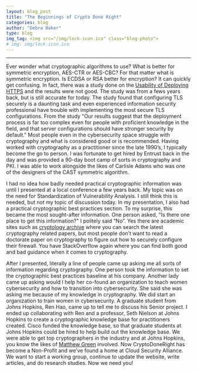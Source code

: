 ```yaml
---
layout: blog_post
title: "The Beginnings of Crypto Done Right"
categories: blog
author: "Debra Baker"
type: blog
img_tag: <img src="/img/lock-icon.ico" class="blog-photo">
# img: img/lock-icon.ico
---
```


<hr />

Ever wonder what cryptographic algorithms to use? What is better for symmetric encryption, AES-CTR or AES-CBC? For that matter what is symmetric encryption. Is ECDSA or RSA better for encryption? It can quickly get confusing. In fact, there was a study done on the <a href="https://www.usenix.org/system/files/conference/usenixsecurity17/sec17-krombholz.pdf">Usability of Deploying HTTPS</a> and the results were not good. The study was from a fews years back, but is still accurate for today. The study found that configuring TLS securely is a daunting task and even experienced information security professional have trouble with implementing the most secure TLS configurations. From the study &quot;Our results suggest that the deployment process is far too complex even for people with proficient knowledge in the field, and that server configurations should have stronger security by default.&quot; Most people even in the cybersecurity space struggle with cryptography and what is considered good or is recommended. Having worked with cryptography as a practitioner since the late 1990’s, I typically become the go to person. I was fortunate to get hired by Entrust back in the day and was provided a 90-day boot camp of sorts in cryptography and PKI. I was able to work alongside the likes of Carlisle Adams who was one of the designers of the CAST symmetric algorithm.

I had no idea how badly needed practical cryptographic information was until I presented at a local conference a few years back. My topic was on the need for Standardization of Vulnerability Analysis. I still think this is needed, but not my topic of discussion today. In my presentation, I also had a practical cryptographic best practices section. To my surprise, this became the most sought-after information. One person asked, &quot;Is there one place to get this information?&quot; I politely said “No”. Yes there are academic sites such as <a href="https://eprint.iacr.org/">cryptology archive</a> where you can search the latest cryptography related papers, but most people don’t want to read a doctorate paper on cryptography to figure out how to securely configure their firewall. You have StackOverflow again where you can find both good and bad guidance when it comes to cryptography.

After I presented, literally a line of people came up asking me all sorts of information regarding cryptography. One person took the information to set the cryptographic best practices baseline at his company. Another lady came up asking would I help her co-found an organization to teach women cybersecurity and how to transition into cybersecurity. She said she was asking me because of my knowledge in cryptography. We did start an organization to train women in cybersecurity. A graduate student from Johns Hopkins, Ren Hao, came up to tell me to discuss his Senior project. I ended up collaborating with Ren and a professor, Seth Nielson at Johns Hopkins to create a cryptographic knowledge base for practitioners created. Cisco funded the knowledge base, so that graduate students at Johns Hopkins could be hired to help build out the knowledge base. We were able to get top cryptographers in the industry and at Johns Hopkins, you know the likes of <a href="https://isi.jhu.edu/~mgreen/">Matthew Green</a> involved. Now CryptoDoneRight has become a Non-Profit and we’ve found a home at Cloud Security Alliance. We want to start a working group, continue to update the website, write articles, and do research studies. Now we need you!

